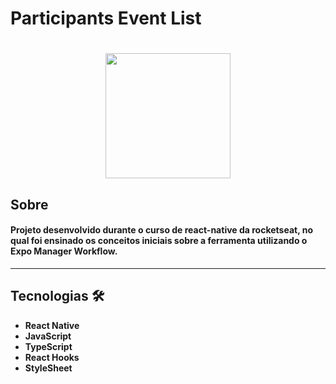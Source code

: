 # Participants Event List

<h1 align="center">
<img autoplay src="https://user-images.githubusercontent.com/79336444/200831990-90f37fd1-ebe0-4b66-89d8-0325151cd293.gif" width="200px">
</h1>

## Sobre

#### Projeto desenvolvido durante o curso de react-native da rocketseat, no qual foi ensinado os conceitos iniciais sobre a ferramenta utilizando o Expo Manager Workflow.

---

## Tecnologias &#128736;

- **React Native**
- **JavaScript**
- **TypeScript**
- **React Hooks**
- **StyleSheet**
